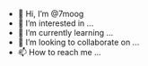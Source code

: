 - 👋 Hi, I’m @7moog
- 👀 I’m interested in ...
- 🌱 I’m currently learning ...
- 💞️ I’m looking to collaborate on ...
- 📫 How to reach me ...

<!---
7moog/7moog is a ✨ special ✨ repository because its `README.md` (this file) appears on your GitHub profile.
You can click the Preview link to take a look at your changes.
--->
